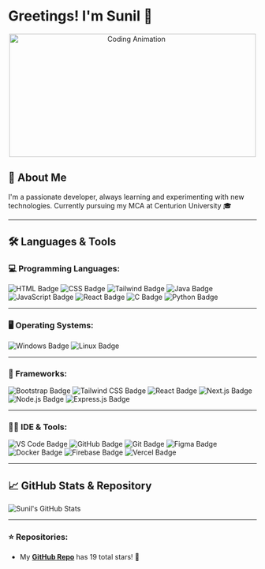 # Greetings! I'm Sunil 👋

<p align="center">
       <img src="https://media.giphy.com/media/L1R1tvI9svkIWwpVYr/giphy.gif" alt="Coding Animation" width="500" height="250"/>
</p>

## 🚀 About Me

I'm a passionate developer, always learning and experimenting with new technologies. Currently pursuing my MCA at Centurion University 🎓  

---

## 🛠️ Languages & Tools

### 💻 Programming Languages:
![HTML Badge](https://img.shields.io/badge/-HTML-E34F26?style=flat-square&logo=html5&logoColor=white)
![CSS Badge](https://img.shields.io/badge/-CSS-1572B6?style=flat-square&logo=css3&logoColor=white)
![Tailwind Badge](https://img.shields.io/badge/-Tailwind%20CSS-06B6D4?style=flat-square&logo=tailwindcss&logoColor=white)
![Java Badge](https://img.shields.io/badge/-Java-007396?style=flat-square&logo=java&logoColor=white)
![JavaScript Badge](https://img.shields.io/badge/-JavaScript-F7DF1E?style=flat-square&logo=javascript&logoColor=black)
![React Badge](https://img.shields.io/badge/-React-61DAFB?style=flat-square&logo=react&logoColor=black)
![C Badge](https://img.shields.io/badge/-C-A8B9CC?style=flat-square&logo=c&logoColor=black)
![Python Badge](https://img.shields.io/badge/-Python-3776AB?style=flat-square&logo=python&logoColor=white)

---

### 🖥️ Operating Systems:
![Windows Badge](https://img.shields.io/badge/-Windows-0078D6?style=flat-square&logo=windows&logoColor=white)
![Linux Badge](https://img.shields.io/badge/-Linux-FCC624?style=flat-square&logo=linux&logoColor=black)

---

### 🧱 Frameworks:
![Bootstrap Badge](https://img.shields.io/badge/-Bootstrap-7952B3?style=flat-square&logo=bootstrap&logoColor=white)
![Tailwind CSS Badge](https://img.shields.io/badge/-Tailwind%20CSS-06B6D4?style=flat-square&logo=tailwindcss&logoColor=white)
![React Badge](https://img.shields.io/badge/-React-61DAFB?style=flat-square&logo=react&logoColor=black)
![Next.js Badge](https://img.shields.io/badge/-Next.js-000000?style=flat-square&logo=nextdotjs&logoColor=white)
![Node.js Badge](https://img.shields.io/badge/-Node.js-339933?style=flat-square&logo=nodedotjs&logoColor=white)
![Express.js Badge](https://img.shields.io/badge/-Express.js-000000?style=flat-square&logo=express&logoColor=white)

---

### 🧑‍💻 IDE & Tools:
![VS Code Badge](https://img.shields.io/badge/-VS%20Code-007ACC?style=flat-square&logo=visualstudiocode&logoColor=white)
![GitHub Badge](https://img.shields.io/badge/-GitHub-181717?style=flat-square&logo=github&logoColor=white)
![Git Badge](https://img.shields.io/badge/-Git-F05032?style=flat-square&logo=git&logoColor=white)
![Figma Badge](https://img.shields.io/badge/-Figma-F24E1E?style=flat-square&logo=figma&logoColor=white)
![Docker Badge](https://img.shields.io/badge/-Docker-2496ED?style=flat-square&logo=docker&logoColor=white)
![Firebase Badge](https://img.shields.io/badge/-Firebase-FFCA28?style=flat-square&logo=firebase&logoColor=black)
![Vercel Badge](https://img.shields.io/badge/-Vercel-000000?style=flat-square&logo=vercel&logoColor=white)

---

## 📈 GitHub Stats & Repository

![Sunil's GitHub Stats](https://github-readme-stats.vercel.app/api?username=EDITH96929&show_icons=true&theme=radical)

---

### ⭐️ Repositories:
- My **[GitHub Repo](https://github.com/EDITH96929)** has 19 total stars! 🌟
